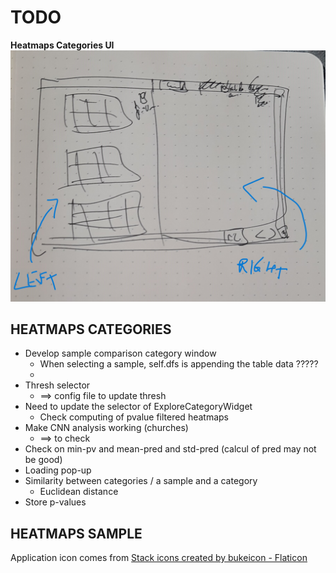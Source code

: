 # **TODO**

**Heatmaps Categories UI**
![image](./ui-categories.jpg)

## HEATMAPS CATEGORIES

* Develop sample comparison category window
  * When selecting a sample, self.dfs is appending the table data ?????
  * 
* Thresh selector
  * ==> config file to update thresh
* Need to update the selector of ExploreCategoryWidget
  * Check computing of pvalue filtered heatmaps
* Make CNN analysis working (churches)
  * ==> to check
* Check on min-pv and mean-pred and std-pred (calcul of pred may not be good)
* Loading pop-up
* Similarity between categories / a sample and a category
  * Euclidean distance
* Store p-values

## HEATMAPS SAMPLE

Application icon comes from <a href="https://www.flaticon.com/free-icons/stack" title="stack icons">Stack icons created by bukeicon - Flaticon</a>